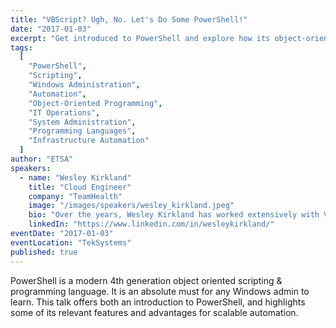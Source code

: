 ```yaml
---
title: "VBScript? Ugh, No. Let's Do Some PowerShell!"
date: "2017-01-03"
excerpt: "Get introduced to PowerShell and explore how its object-oriented design makes it an essential tool for scalable automation in Windows environments."
tags:
  [
    "PowerShell",
    "Scripting",
    "Windows Administration",
    "Automation",
    "Object-Oriented Programming",
    "IT Operations",
    "System Administration",
    "Programming Languages",
    "Infrastructure Automation"
  ]
author: "ETSA"
speakers:
  - name: "Wesley Kirkland"
    title: "Cloud Engineer"
    company: "TeamHealth"
    image: "/images/speakers/wesley_kirkland.jpeg"
    bio: "Over the years, Wesley Kirkland has worked extensively with VMWare and Hyper-V Clusters, System Center Configuration/Operations/VM Manager, particularly using PowerShell to increasingly automate and integrate Active Directory environments. He is currently a Cloud Engineer for TeamHealth, where he implements and maintains SaaS applications, including AWS, Okta, various Web APIs, and other backend programs for scalable automation."
    linkedIn: "https://www.linkedin.com/in/wesleykirkland/"
eventDate: "2017-01-03"
eventLocation: "TekSystems"
published: true
---
```


PowerShell is a modern 4th generation object oriented scripting & programming language. It is an absolute must for any Windows admin to learn. This talk offers both an introduction to PowerShell, and highlights some of its relevant features and advantages for scalable automation. 
